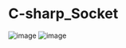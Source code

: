 # C-sharp_Socket
![image](https://user-images.githubusercontent.com/69178857/168485983-75661643-524d-4646-ac50-5d05d6bb973b.png)
![image](https://user-images.githubusercontent.com/69178857/168485996-51fcb99a-c4c8-4cb2-978d-7736810b8f24.png)
